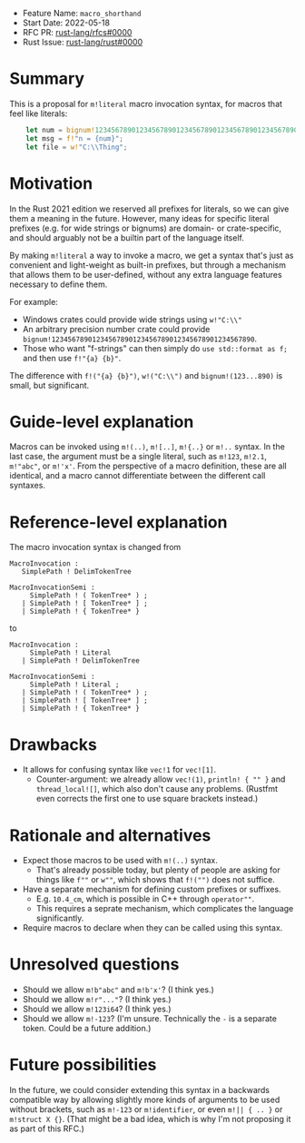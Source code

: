 - Feature Name: `macro_shorthand`
- Start Date: 2022-05-18
- RFC PR: [rust-lang/rfcs#0000](https://github.com/rust-lang/rfcs/pull/0000)
- Rust Issue: [rust-lang/rust#0000](https://github.com/rust-lang/rust/issues/0000)

# Summary
[summary]: #summary

This is a proposal for `m!literal` macro invocation syntax,
for macros that feel like literals:

```rust
    let num = bignum!12345678901234567890123456789012345678901234567890;
    let msg = f!"n = {num}";
    let file = w!"C:\\Thing";
```

# Motivation
[motivation]: #motivation

In the Rust 2021 edition we reserved all prefixes for literals, so we can give them a meaning in the future.
However, many ideas for specific literal prefixes (e.g. for wide strings or bignums) are domain- or crate-specific,
and should arguably not be a builtin part of the language itself.

By making `m!literal` a way to invoke a macro, we get a syntax that's just as convenient and light-weight as built-in prefixes,
but through a mechanism that allows them to be user-defined, without any extra language features necessary to define them.

For example:

- Windows crates could provide wide strings using `w!"C:\\"`
- An arbitrary precision number crate could provide `bignum!12345678901234567890123456789012345678901234567890`.
- Those who want "f-strings" can then simply do `use std::format as f;` and then use `f!"{a} {b}"`.

The difference with `f!("{a} {b}")`, `w!("C:\\")` and `bignum!(123...890)` is small, but significant.

# Guide-level explanation
[guide-level-explanation]: #guide-level-explanation

Macros can be invoked using `m!(..)`, `m![..]`, `m!{..}` or `m!..` syntax.
In the last case, the argument must be a single literal, such as `m!123`, `m!2.1`, `m!"abc"`, or `m!'x'`.
From the perspective of a macro definition, these are all identical, and a macro cannot differentiate between the different call syntaxes.

# Reference-level explanation
[reference-level-explanation]: #reference-level-explanation

The macro invocation syntax is changed from

```
MacroInvocation :
   SimplePath ! DelimTokenTree

MacroInvocationSemi :
     SimplePath ! ( TokenTree* ) ;
   | SimplePath ! [ TokenTree* ] ;
   | SimplePath ! { TokenTree* }
```

to

```
MacroInvocation :
     SimplePath ! Literal
   | SimplePath ! DelimTokenTree

MacroInvocationSemi :
     SimplePath ! Literal ;
   | SimplePath ! ( TokenTree* ) ;
   | SimplePath ! [ TokenTree* ] ;
   | SimplePath ! { TokenTree* }
```

# Drawbacks
[drawbacks]: #drawbacks

- It allows for confusing syntax like `vec!1` for `vec![1]`.
  - Counter-argument: we already allow `vec!(1)`, `println! { "" }` and `thread_local![]`, which also don't cause any problems.
    (Rustfmt even corrects the first one to use square brackets instead.)

# Rationale and alternatives
[rationale-and-alternatives]: #rationale-and-alternatives

- Expect those macros to be used with `m!(..)` syntax.
  - That's already possible today, but plenty of people are asking for things
    like `f""` or `w""`, which shows that `f!("")` does not suffice.
- Have a separate mechanism for defining custom prefixes or suffixes.
  - E.g. `10.4_cm`, which is possible in C++ through `operator""`.
  - This requires a seprate mechanism, which complicates the language significantly.
- Require macros to declare when they can be called using this syntax.

# Unresolved questions
[unresolved-questions]: #unresolved-questions

- Should we allow `m!b"abc"` and `m!b'x'`? (I think yes.)
- Should we allow `m!r"..."`? (I think yes.)
- Should we allow `m!123i64`? (I think yes.)
- Should we allow `m!-123`? (I'm unsure. Technically the `-` is a separate token. Could be a future addition.)

# Future possibilities
[future-possibilities]: #future-possibilities

In the future, we could consider extending this syntax in a backwards compatible way by allowing
slightly more kinds of arguments to be used without brackets, such as `m!-123` or `m!identifier`, or even `m!|| { .. }` or `m!struct X {}`.
(That might be a bad idea, which is why I'm not proposing it as part of this RFC.)
